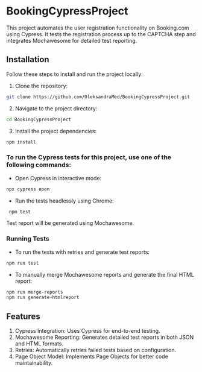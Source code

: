 # BookingCypressProject

This project automates the user registration functionality on Booking.com using Cypress. It tests the registration process up to the CAPTCHA step and integrates Mochawesome for detailed test reporting.

## Installation

Follow these steps to install and run the project locally:

1. Clone the repository:
```bash
git clone https://github.com/OleksandraMed/BookingCypressProject.git
```
2. Navigate to the project directory:
```bash
cd BookingCypressProject
```
3. Install the project dependencies:
```bash
npm install
```

### To run the Cypress tests for this project, use one of the following commands:

- Open Cypress in interactive mode:
```bash
npx cypress open
```
- Run the tests headlessly using Chrome:
```bash
 npm test
 ```
Test report will be generated using Mochawesome.

### Running Tests
- To run the tests with retries and generate test reports:
```bash
npm run test 
  ```
- To manually merge Mochawesome reports and generate the final HTML report:

```bash
npm run merge-reports
npm run generate-htmlreport
```

## Features
1. Cypress Integration: Uses Cypress for end-to-end testing.
2. Mochawesome Reporting: Generates detailed test reports in both JSON and HTML formats.
3. Retries: Automatically retries failed tests based on configuration.
4. Page Object Model: Implements Page Objects for better code maintainability.